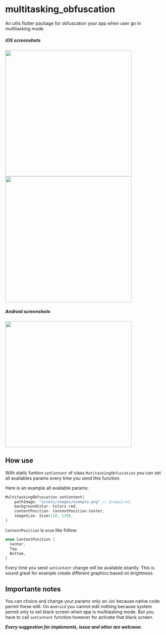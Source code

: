 # multitasking_obfuscation

An utils flutter package for obfuscation your app when user go in multitasking mode

##### iOS screenshots
<img src="https://raw.githubusercontent.com/adfdev/multitasking_obfuscation/master/screenshots/ios/screen_1.png" height="400"> <img src="https://raw.githubusercontent.com/adfdev/multitasking_obfuscation/master/screenshots/ios/screen_2.png" height="400">

##### Android screenshots
<img src="https://raw.githubusercontent.com/adfdev/multitasking_obfuscation/master/screenshots/android/screen_1.png" height="400">

## How use

With static funtion `setContent` of class `MutitaskingObfuscation` you can set all availables params every time you send this function.

Here is an example all available params:

```dart
MultitaskingObfuscation.setContent(
    pathImage: "assets/images/example.png" // @required,
    backgroundColor: Colors.red,
    contentPosition: ContentPosition.Center,
    imageSize: Size(120, 120),
)
```

`ContentPosition` is `enum` like follow:

```dart
enum ContentPosition {
  Center,
  Top,
  Bottom,
}
```

Every time you send `setContent` change will be available istantly. This is sound great for example create different graphics based on brightness.

## Importante notes

You can choice and change your params only on `iOS` because native code permit these edit. On `Android` you cannot edit nothing because system permit only to set black screen when app is multitasking mode. But you have to call `setContent` function however for activate that black screen.

***Every suggestion for implements, issue and other are welcome.***
